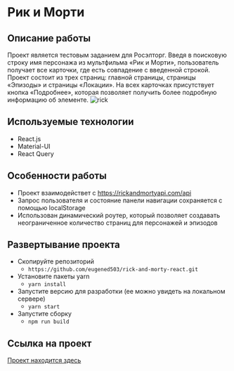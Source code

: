 # Рик и Морти

## Описание работы 
Проект является тестовым заданием для Росэлторг. Введя в поисковую строку имя персонажа из мультфильма «Рик и Морти», пользователь получает все карточки, где есть совпадение с введенной строкой. Проект состоит из трех страниц: главной страницы, страницы «Эпизоды» и страницы «Локации». На всех карточках присутствует кнопка «Подробнее», которая позволяет получить более подробную информацию об элементе. 
![rick](https://github.com/eugened503/rick-and-morty-react/blob/master/src/images/rick.gif?raw=true)

## Используемые технологии
+ React.js
+ Material-UI
+ React Query

## Особенности работы
+ Проект взаимодействет с https://rickandmortyapi.com/api
+ Запрос пользователя и состояние панели навигации сохраняется с помощью localStorage
+ Использован динамический роутер, который позволяет создавать неограниченное количество страниц для персонажей и эпизодов

## Развертывание проекта
- Скопируйте репозиторий
    - `https://github.com/eugened503/rick-and-morty-react.git`
- Установите пакеты yarn
     - `yarn install`
- Запустите версию для разработки (ее можно увидеть на локальном сервере)
    - `yarn start`
- Запустите сборку
     - `npm run build`

## Ссылка на проект
[Проект находится здесь](https://rick-and-morty-react-theta.vercel.app)